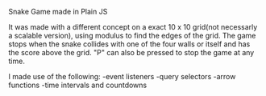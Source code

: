 Snake Game made in Plain JS


It was made with a different concept on a exact 10 x 10 grid(not necessarly a scalable version), using modulus to find the edges of the grid.
The game stops when the snake collides with one of the four walls or itself and has the score above the grid. "P" can also be pressed to stop the game at any time.
 

I made use of the following:
-event listeners
-query selectors
-arrow functions
-time intervals and countdowns
